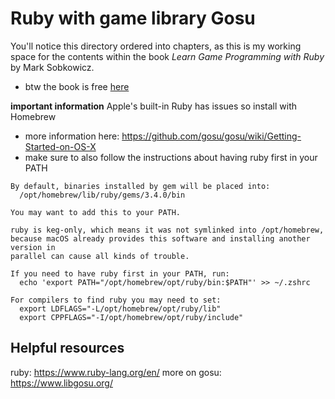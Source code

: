 # Ruby with game library Gosu

You'll notice this directory ordered into chapters, as this is my working space for the contents within the book *Learn Game Programming with Ruby* by Mark Sobkowicz.
- btw the book is free [here](https://gameswithcode.com/games-with-code/)

**important information**
Apple's built-in Ruby has issues so install with Homebrew
- more information here: https://github.com/gosu/gosu/wiki/Getting-Started-on-OS-X
- make sure to also follow the instructions about having ruby first in your PATH
```
By default, binaries installed by gem will be placed into:
  /opt/homebrew/lib/ruby/gems/3.4.0/bin

You may want to add this to your PATH.

ruby is keg-only, which means it was not symlinked into /opt/homebrew,
because macOS already provides this software and installing another version in
parallel can cause all kinds of trouble.

If you need to have ruby first in your PATH, run:
  echo 'export PATH="/opt/homebrew/opt/ruby/bin:$PATH"' >> ~/.zshrc

For compilers to find ruby you may need to set:
  export LDFLAGS="-L/opt/homebrew/opt/ruby/lib"
  export CPPFLAGS="-I/opt/homebrew/opt/ruby/include"
```

## Helpful resources

ruby: https://www.ruby-lang.org/en/
more on gosu: https://www.libgosu.org/
